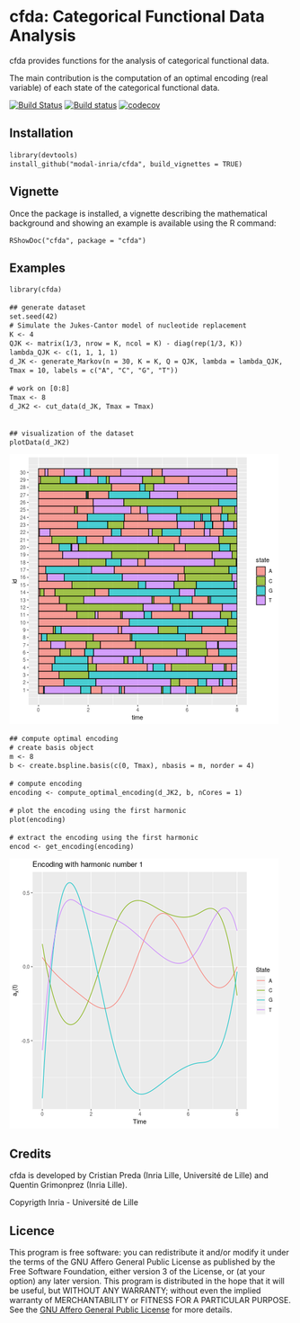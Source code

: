 # cfda: Categorical Functional Data Analysis

cfda provides functions for the analysis of categorical functional data. 

The main contribution is the computation of an optimal encoding (real variable) of each state of the categorical functional data.

[![Build Status](https://travis-ci.com/modal-inria/cfda.svg)](https://travis-ci.com/modal-inria/cfda) [![Build status](https://ci.appveyor.com/api/projects/status/902s96okh97clt5q?svg=true)](https://ci.appveyor.com/project/Quentin62/cfda) [![codecov](https://codecov.io/gh/modal-inria/cfda/branch/master/graphs/badge.svg)](https://codecov.io/gh/modal-inria/cfda) 


## Installation

```
library(devtools)
install_github("modal-inria/cfda", build_vignettes = TRUE)
```

## Vignette

Once the package is installed, a vignette describing the mathematical background and showing an example is available using the R command:

```
RShowDoc("cfda", package = "cfda")
```

## Examples

``` 
library(cfda)

## generate dataset
set.seed(42)
# Simulate the Jukes-Cantor model of nucleotide replacement 
K <- 4
QJK <- matrix(1/3, nrow = K, ncol = K) - diag(rep(1/3, K))
lambda_QJK <- c(1, 1, 1, 1)
d_JK <- generate_Markov(n = 30, K = K, Q = QJK, lambda = lambda_QJK, Tmax = 10, labels = c("A", "C", "G", "T"))

# work on [0:8]
Tmax <- 8
d_JK2 <- cut_data(d_JK, Tmax = Tmax)


## visualization of the dataset
plotData(d_JK2)
```
![data](misc/data.png)

```
## compute optimal encoding
# create basis object
m <- 8
b <- create.bspline.basis(c(0, Tmax), nbasis = m, norder = 4)

# compute encoding
encoding <- compute_optimal_encoding(d_JK2, b, nCores = 1)
 
# plot the encoding using the first harmonic
plot(encoding)
 
# extract the encoding using the first harmonic
encod <- get_encoding(encoding)

``` 

![encoding](misc/encoding.png)


## Credits

cfda is developed by Cristian Preda (Inria Lille, Université de Lille) and Quentin Grimonprez (Inria Lille).

Copyrigth Inria - Université de Lille

## Licence

This program is free software: you can redistribute it and/or modify
it under the terms of the GNU Affero General Public License as
published by the Free Software Foundation, either version 3 of the
License, or (at your option) any later version.
This program is distributed in the hope that it will be useful,
but WITHOUT ANY WARRANTY; without even the implied warranty of
MERCHANTABILITY or FITNESS FOR A PARTICULAR PURPOSE.  See the
[GNU Affero General Public License](https://www.gnu.org/licenses/agpl-3.0.en.html) for more details.
